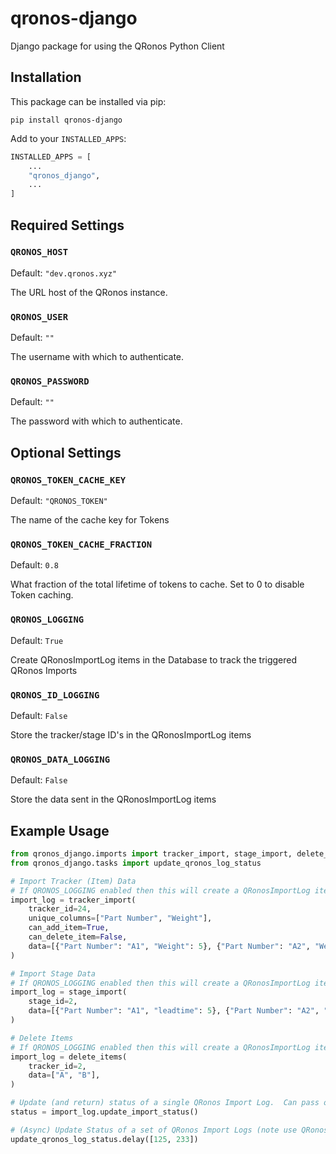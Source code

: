# qronos-django
Django package for using the QRonos Python Client

## Installation

This package can be installed via pip:

```
pip install qronos-django
```

Add to your `INSTALLED_APPS`:

```python
INSTALLED_APPS = [
    ...
    "qronos_django",
    ...
]
```

## Required Settings

### `QRONOS_HOST`
Default: `"dev.qronos.xyz"`

The URL host of the QRonos instance.

### `QRONOS_USER`
Default: `""`

The username with which to authenticate.

### `QRONOS_PASSWORD`
Default: `""`

The password with which to authenticate.

## Optional Settings

### `QRONOS_TOKEN_CACHE_KEY`
Default: `"QRONOS_TOKEN"`

The name of the cache key for Tokens

### `QRONOS_TOKEN_CACHE_FRACTION`
Default: `0.8`

What fraction of the total lifetime of tokens to cache.  Set to 0 to disable Token caching.

### `QRONOS_LOGGING`
Default: `True`

Create QRonosImportLog items in the Database to track the triggered QRonos Imports

### `QRONOS_ID_LOGGING`
Default: `False`

Store the tracker/stage ID's in the QRonosImportLog items

### `QRONOS_DATA_LOGGING`
Default: `False`

Store the data sent in the QRonosImportLog items

## Example Usage

```python
from qronos_django.imports import tracker_import, stage_import, delete_items
from qronos_django.tasks import update_qronos_log_status

# Import Tracker (Item) Data
# If QRONOS_LOGGING enabled then this will create a QRonosImportLog item and return it, otherwise returns None
import_log = tracker_import(
    tracker_id=24,
    unique_columns=["Part Number", "Weight"], 
    can_add_item=True,
    can_delete_item=False,
    data=[{"Part Number": "A1", "Weight": 5}, {"Part Number": "A2", "Weight": 8}],
)

# Import Stage Data
# If QRONOS_LOGGING enabled then this will create a QRonosImportLog item and return it, otherwise returns None
import_log = stage_import(
    stage_id=2,
    data=[{"Part Number": "A1", "leadtime": 5}, {"Part Number": "A2", "actual": "2020-10-26"}],
)

# Delete Items
# If QRONOS_LOGGING enabled then this will create a QRonosImportLog item and return it, otherwise returns None
import_log = delete_items(
    tracker_id=2, 
    data=["A", "B"],
)

# Update (and return) status of a single QRonos Import Log.  Can pass optional qronos parameter if you already have a QRonosClient object.
status = import_log.update_import_status()

# (Async) Update Status of a set of QRonos Import Logs (note use QRonosImportLog ids, not job ids)
update_qronos_log_status.delay([125, 233])
```
